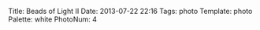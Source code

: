 Title: Beads of Light II
Date: 2013-07-22 22:16
Tags: photo
Template: photo
Palette: white
PhotoNum: 4
